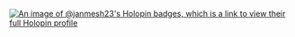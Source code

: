 
[![An image of @janmesh23's Holopin badges, which is a link to view their full Holopin profile](https://holopin.me/janmesh23)](https://holopin.io/@janmesh23)
